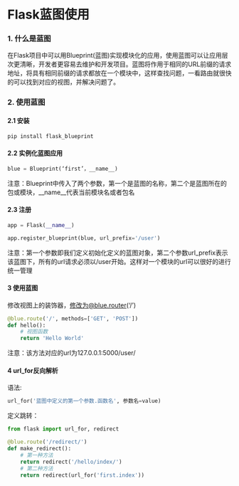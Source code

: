 
# Flask蓝图使用


### 1. 什么是蓝图

在Flask项目中可以用Blueprint(蓝图)实现模块化的应用，使用蓝图可以让应用层次更清晰，开发者更容易去维护和开发项目。蓝图将作用于相同的URL前缀的请求地址，将具有相同前缀的请求都放在一个模块中，这样查找问题，一看路由就很快的可以找到对应的视图，并解决问题了。

### 2. 使用蓝图

#### 2.1 安装

```python
pip install flask_blueprint
```

#### 2.2 实例化蓝图应用

```python
blue = Blueprint(‘first’，__name__)
```

注意：Blueprint中传入了两个参数，第一个是蓝图的名称，第二个是蓝图所在的包或模块，\_\_name\_\_代表当前模块名或者包名

#### 2.3 注册

```python
app = Flask(__name__)

app.register_blueprint(blue, url_prefix='/user')
```

注意：第一个参数即我们定义初始化定义的蓝图对象，第二个参数url_prefix表示该蓝图下，所有的url请求必须以/user开始。这样对一个模块的url可以很好的进行统一管理

#### 3 使用蓝图

修改视图上的装饰器，修改为@blue.router(‘/’)

```python
@blue.route('/', methods=['GET', 'POST'])
def hello():
    # 视图函数
    return 'Hello World'
```

注意：该方法对应的url为127.0.0.1:5000/user/

#### 4 url_for反向解析

语法:

```python
url_for('蓝图中定义的第一个参数.函数名', 参数名=value)
```

定义跳转：

```python
from flask import url_for, redirect

@blue.route('/redirect/')
def make_redirect():
    # 第一种方法
    return redirect('/hello/index/')
    # 第二种方法
    return redirect(url_for('first.index'))
```
